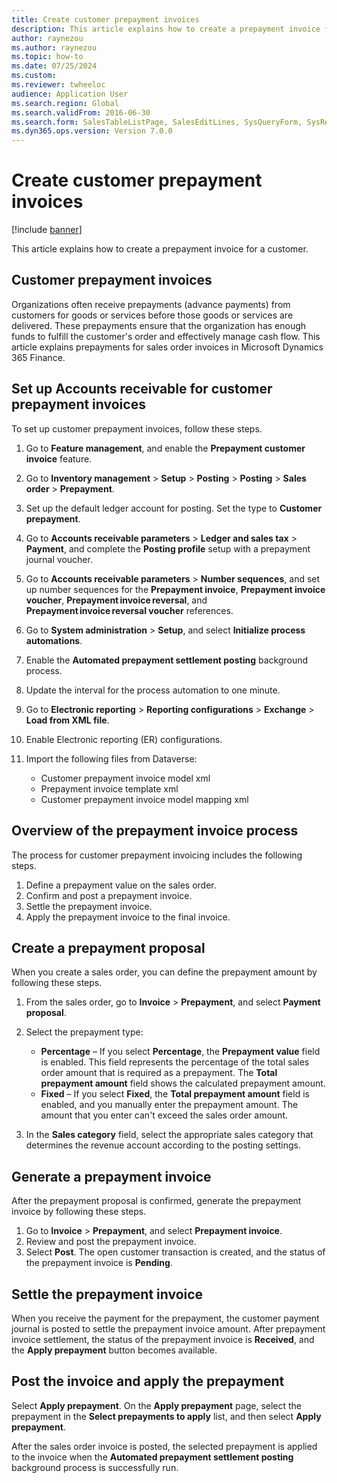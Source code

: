 ```yaml
--- 
title: Create customer prepayment invoices
description: This article explains how to create a prepayment invoice for a customer.
author: raynezou
ms.author: raynezou
ms.topic: how-to
ms.date: 07/25/2024
ms.custom:
ms.reviewer: twheeloc
audience: Application User
ms.search.region: Global
ms.search.validFrom: 2016-06-30
ms.search.form: SalesTableListPage, SalesEditLines, SysQueryForm, SysRecurrence
ms.dyn365.ops.version: Version 7.0.0 
---
```


# Create customer prepayment invoices

[!include [banner](../../includes/banner.md)]

This article explains how to create a prepayment invoice for a customer.

## Customer prepayment invoices

Organizations often receive prepayments (advance payments) from customers for goods or services before those goods or services are delivered. These prepayments ensure that the organization has enough funds to fulfill the customer's order and effectively manage cash flow. This article explains prepayments for sales order invoices in Microsoft Dynamics 365 Finance.

## Set up Accounts receivable for customer prepayment invoices

To set up customer prepayment invoices, follow these steps.

1. Go to **Feature management**, and enable the **Prepayment customer invoice** feature.
2. Go to **Inventory management** \> **Setup** \> **Posting** \> **Posting** \> **Sales order** \> **Prepayment**.
3. Set up the default ledger account for posting. Set the type to **Customer prepayment**.
4. Go to **Accounts receivable parameters** \> **Ledger and sales tax** \> **Payment**, and complete the **Posting profile** setup with a prepayment journal voucher.
5. Go to **Accounts receivable parameters** \> **Number sequences**, and set up number sequences for the **Prepayment invoice**, **Prepayment invoice voucher**, **Prepayment invoice reversal**, and **Prepayment invoice reversal voucher** references.
6. Go to **System administration** \> **Setup**, and select **Initialize process automations**.
7. Enable the **Automated prepayment settlement posting** background process.
8. Update the interval for the process automation to one minute.
9. Go to **Electronic reporting** \> **Reporting configurations** \> **Exchange** \> **Load from XML file**.
10. Enable Electronic reporting (ER) configurations.
11. Import the following files from Dataverse:

    - Customer prepayment invoice model xml
    - Prepayment invoice template xml
    - Customer prepayment invoice model mapping xml

## Overview of the prepayment invoice process

The process for customer prepayment invoicing includes the following steps.

1. Define a prepayment value on the sales order.
2. Confirm and post a prepayment invoice.
3. Settle the prepayment invoice.
4. Apply the prepayment invoice to the final invoice.

## Create a prepayment proposal

When you create a sales order, you can define the prepayment amount by following these steps.

1. From the sales order, go to **Invoice** \> **Prepayment**, and select **Payment proposal**.
2. Select the prepayment type:

    - **Percentage** – If you select **Percentage**, the **Prepayment value** field is enabled. This field represents the percentage of the total sales order amount that is required as a prepayment. The **Total prepayment amount** field shows the calculated prepayment amount.
    - **Fixed** – If you select **Fixed**, the **Total prepayment amount** field is enabled, and you manually enter the prepayment amount. The amount that you enter can't exceed the sales order amount.

3. In the **Sales category** field, select the appropriate sales category that determines the revenue account according to the posting settings.

## Generate a prepayment invoice

After the prepayment proposal is confirmed, generate the prepayment invoice by following these steps.

1. Go to **Invoice** \> **Prepayment**, and select **Prepayment invoice**.
2. Review and post the prepayment invoice.
3. Select **Post**. The open customer transaction is created, and the status of the prepayment invoice is **Pending**.

## Settle the prepayment invoice

When you receive the payment for the prepayment, the customer payment journal is posted to settle the prepayment invoice amount. After prepayment invoice settlement, the status of the prepayment invoice is **Received**, and the **Apply prepayment** button becomes available.

## Post the invoice and apply the prepayment

Select **Apply prepayment**. On the **Apply prepayment** page, select the prepayment in the **Select prepayments to apply** list, and then select **Apply prepayment**.

After the sales order invoice is posted, the selected prepayment is applied to the invoice when the **Automated prepayment settlement posting** background process is successfully run.

